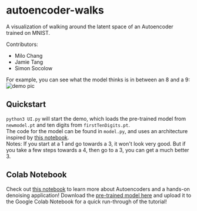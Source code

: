 # autoencoder-walks

A visualization of walking around the latent space of an Autoencoder trained on MNIST.  

Contributors:
- Milo Chang
- Jamie Tang
- Simon Socolow
  
For example, you can see what the model thinks is in between an 8 and a 9:  ![demo pic](https://raw.githubusercontent.com/ssocolow/autoencoder-walks/main/demo.png)  

## Quickstart
`python3 UI.py` will start the demo, which loads the pre-trained model from `newmodel.pt` and ten digits from `firstTenDigits.pt`.  
The code for the model can be found in `model.py`, and uses an architecture inspired by [this notebook](https://www.eecs.qmul.ac.uk/~sgg/_ECS795P_/papers/WK07-8_PyTorch_Tutorial2.html).  
Notes:  If you start at a 1 and go towards a 3, it won't look very good. But if you take a few steps towards a 4, then go to a 3, you can get a much better 3.

## Colab Notebook
Check out [this notebook](https://colab.research.google.com/drive/1d6SCKH-AVXe5JO0dLGqVVMnzxSvtHRE1?usp=sharing) to learn more about Autoencoders and a hands-on denoising application! Download the [pre-trained model here](https://drive.google.com/file/d/15ASJL8kMWnWGc9mo6icnPRyUKPGSJQWk/view?usp=sharing) and upload it to the Google Colab Notebook for a quick run-through of the tutorial!
